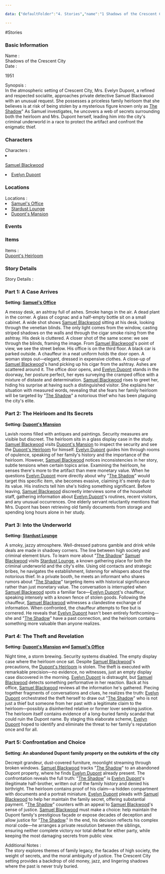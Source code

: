 ```yaml
---

data: {"defaultFolder":"4. Stories","name":"1 Shadows of the Crescent City","contentType":"stories","template":{"BasicInformation":{"Name":{"value":"Shadows of the Crescent City","type":"text"},"Date":{"value":"<p>1951</p>","type":"text"},"Synopsis":{"value":"In the atmospheric setting of Crescent City, Mrs. Evelyn Dupont, a refined and respected socialite, approaches private detective Samuel Blackwood with an unusual request. She possesses a priceless family heirloom that she believes is at risk of being stolen by a mysterious figure known only as [[The Shadow]]\" As Samuel investigates, he uncovers a web of secrets surrounding both the heirloom and Mrs. Dupont herself, leading him into the city's criminal underworld in a race to protect the artifact and confront the enigmatic thief.","type":"textarea"}},"Characters":{"Characters":{"value":["<p>[[Samuel Blackwood]]</p>","[[Evelyn Dupont]]"],"type":"array:text"}},"Locations":{"Locations":{"value":["[[Samuel's Office]]","[[Stardust Lounge]]","[[Dupont's Mansion]]"],"type":"array:text"}},"Events":{"Event":{"value":null,"type":"array:text"}},"Items":{"Items":{"value":["[[Dupont's Heirloom]]"],"type":"array:text"}},"StoryDetails":{"StoryDetails":{"value":["<h3>Part 1: A Case Arrives </h3><p><strong>Setting: [[Samuel's Office]]</strong></p><p>A messy desk, an ashtray full of ashes. Smoke hangs in the air. A dead plant in the corner. A glass of cognac and a half-empty bottle sit on a small cabinet. A wide shot shows [[Samuel Blackwood]] sitting at his desk, looking through the venetian blinds. The only light comes from the window, casting striped shadows on the walls and through the cigar smoke rising from the ashtray. His desk is cluttered. A closer shot of the same scene: we see through the blinds, framing the image. From [[Samuel Blackwood]]'s point of view, we see the street below. His office is on the third floor. A black car is parked outside. A chauffeur in a neat uniform holds the door open. A woman steps out—elegant, dressed in expensive clothes. A close-up of [[Samuel Blackwood]]'s hand picking up his cigar from the ashtray. Ashes are scattered around it. The office door opens, and [[Evelyn Dupont]] stands in the doorway, her posture perfect, her eyes surveying the cramped office with a mixture of distaste and determination. [[Samuel Blackwood]] rises to greet her, hiding his surprise at having such a distinguished visitor. She explains her situation with measured words, revealing that she fears her family heirloom will be targeted by \"[[The Shadow]]\" a notorious thief who has been plaguing the city's elite.</p>","<h3><strong>Part 2: The Heirloom and Its Secrets</strong></h3><p><strong>Setting: [[Dupont's Mansion]]</strong></p><p>Lavish rooms filled with antiques and paintings. Security measures are visible but discreet. The heirloom sits in a glass display case in the study. [[Samuel Blackwood]] visits [[Dupont's Mansion]] to inspect the security and see the [[Dupont's Heirloom]] for himself. [[Evelyn Dupont]] guides him through rooms of opulence, speaking of her family's history and the importance of the heirloom. However, [[Samuel Blackwood]] notices inconsistencies in her story, subtle tensions when certain topics arise. Examining the heirloom, he senses there's more to the artifact than mere monetary value. When he questions [[Evelyn Dupont]] more directly about why \"[[The Shadow]]\" would target this specific item, she becomes evasive, claiming it's merely due to its value. His instincts tell him she's hiding something significant. Before leaving, [[Samuel Blackwood]] discreetly interviews some of the household staff, gathering information about [[Evelyn Dupont]]'s routines, recent visitors, and any unusual occurrences. One elderly servant reluctantly mentions that Mrs. Dupont has been retrieving old family documents from storage and spending long hours alone in her study.</p>","<h3>Part 3: Into the Underworld</h3><p><strong>Setting: [[Stardust Lounge]]</strong></p><p>A smoky, jazzy atmosphere. Well-dressed patrons gamble and drink while deals are made in shadowy corners. The line between high society and criminal element blurs. To learn more about \"[[The Shadow]]\" [[Samuel Blackwood]] visits [[Stardust Lounge]], a known gathering place for both the criminal underworld and the city's elite. Using old contacts and strategic bribes, he navigates the establishment, listening for whispers about the notorious thief. In a private booth, he meets an informant who shares rumors about \"[[The Shadow]]\" targeting items with historical significance rather than just monetary value. The conversation is interrupted when [[Samuel Blackwood]] spots a familiar face—[[Evelyn Dupont]]'s chauffeur, speaking intensely with a known fence of stolen goods. Following the chauffeur, [[Samuel Blackwood]] witnesses a clandestine exchange of information. When confronted, the chauffeur attempts to flee but is cornered. He reveals that [[Evelyn Dupont]] hasn't been entirely forthcoming—she and \"[[The Shadow]]\" have a past connection, and the heirloom contains something more valuable than anyone realizes.</p>","<h3>Part 4: The Theft and Revelation</h3><p><strong>Setting: [[Dupont's Mansion]] and [[Samuel's Office]]</strong></p><p>Night time, a storm brewing. Security systems disabled. The empty display case where the heirloom once sat. Despite [[Samuel Blackwood]]'s precautions, the [[Dupont's Heirloom]] is stolen. The theft is executed with remarkable precision—no evidence, no witnesses, just an empty display case discovered in the morning. [[Evelyn Dupont]] is distraught, but [[Samuel Blackwood]] detects something performative in her reaction. Back at his office, [[Samuel Blackwood]] reviews all the information he's gathered. Piecing together fragments of conversations and clues, he realizes the truth: [[Evelyn Dupont]] orchestrated the theft herself to draw out \"[[The Shadow]]\" who is not just a thief but someone from her past with a legitimate claim to the heirloom—possibly a disinherited relative or former lover seeking justice. The heirloom itself contains evidence of a long-buried family scandal that could ruin the Dupont name. By staging this elaborate scheme, [[Evelyn Dupont]] hoped to identify and eliminate the threat to her family's reputation once and for all.</p>","<h3>Part 5: Confrontation and Choice</h3><p><strong>Setting: An abandoned Dupont family property on the outskirts of the city</strong></p><p>Decrepit grandeur, dust-covered furniture, moonlight streaming through broken windows. [[Samuel Blackwood]] tracks \"[[The Shadow]]\" to an abandoned Dupont property, where he finds [[Evelyn Dupont]] already present. The confrontation reveals the full truth: \"[[The Shadow]]\" is [[Evelyn Dupont]]'s illegitimate half-brother, written out of the family history and denied his birthright. The heirloom contains proof of his claim—a hidden compartment with documents and a portrait miniature. [[Evelyn Dupont]] pleads with [[Samuel Blackwood]] to help her maintain the family secret, offering substantial payment. \"[[The Shadow]]\" counters with an appeal to [[Samuel Blackwood]]'s sense of justice. [[Samuel Blackwood]] must make a choice: help maintain the Dupont family's prestigious façade or expose decades of deception and allow justice for \"[[The Shadow]].\" In the end, his decision reflects his complex moral code—he arranges a private resolution between the siblings, ensuring neither complete victory nor total defeat for either party, while keeping the most damaging secrets from public view.</p>"],"type":"array:textarea"}},"AdditionalNotes":{"value":"The story explores themes of family legacy, the facades of high society, the weight of secrets, and the moral ambiguity of justice. The Crescent City setting provides a backdrop of old money, jazz, and lingering shadows where the past is never truly buried.","type":"textarea"}}}

---
```


#Stories

<div class="section level-3"><h3 class="section-header">Basic Information</h3><div class="section-content"><div class="content-container"><div class="field-container field-type-text"><div class="field-label">Name : </div><div class="field-value text-value">Shadows of the Crescent City</div></div><div class="field-container field-type-text"><div class="field-label">Date : </div><div class="field-value text-value"><p>1951</p></div></div><div class="field-container field-type-textarea"><div class="field-label">Synopsis : </div><div class="field-value"><div class="content-creation-textarea">In the atmospheric setting of Crescent City, Mrs. Evelyn Dupont, a refined and respected socialite, approaches private detective Samuel Blackwood with an unusual request. She possesses a priceless family heirloom that she believes is at risk of being stolen by a mysterious figure known only as <a data-href="The Shadow" href="The Shadow" class="internal-link" target="_blank" rel="noopener nofollow">The Shadow</a>" As Samuel investigates, he uncovers a web of secrets surrounding both the heirloom and Mrs. Dupont herself, leading him into the city's criminal underworld in a race to protect the artifact and confront the enigmatic thief.</div></div></div></div></div></div><div class="section-separator"></div><div class="section level-3"><h3 class="section-header">Characters</h3><div class="section-content"><div class="content-container"><div class="field-container field-type-array:text"><div class="field-label">Characters : </div><nav class="field-value array-container"><li class="array-item text-item"><p><a data-href="Samuel Blackwood" href="Samuel Blackwood" class="internal-link" target="_blank" rel="noopener nofollow">Samuel Blackwood</a></p></li><li class="array-item text-item"><a data-href="Evelyn Dupont" href="Evelyn Dupont" class="internal-link" target="_blank" rel="noopener nofollow">Evelyn Dupont</a></li></nav></div></div></div></div><div class="section-separator"></div><div class="section level-3"><h3 class="section-header">Locations</h3><div class="section-content"><div class="content-container"><div class="field-container field-type-array:text"><div class="field-label">Locations : </div><nav class="field-value array-container"><li class="array-item text-item"><a data-href="Samuel's Office" href="Samuel's Office" class="internal-link" target="_blank" rel="noopener nofollow">Samuel's Office</a></li><li class="array-item text-item"><a data-href="Stardust Lounge" href="Stardust Lounge" class="internal-link" target="_blank" rel="noopener nofollow">Stardust Lounge</a></li><li class="array-item text-item"><a data-href="Dupont's Mansion" href="Dupont's Mansion" class="internal-link" target="_blank" rel="noopener nofollow">Dupont's Mansion</a></li></nav></div></div></div></div><div class="section-separator"></div><div class="section level-3"><h3 class="section-header">Events</h3><div class="section-content"><div class="content-container"></div></div></div><div class="section-separator"></div><div class="section level-3"><h3 class="section-header">Items</h3><div class="section-content"><div class="content-container"><div class="field-container field-type-text"><div class="field-label">Items : </div><div class="field-value text-value"><a data-href="Dupont's Heirloom" href="Dupont's Heirloom" class="internal-link" target="_blank" rel="noopener nofollow">Dupont's Heirloom</a></div></div></div></div></div><div class="section-separator"></div><div class="section level-3"><h3 class="section-header">Story Details</h3><div class="section-content"><div class="content-container"><div class="field-container field-type-array:textarea"><div class="field-label">Story Details : </div><nav class="field-value array-container"><div class="array-item textarea-item content-creation-textarea"><h3>Part 1: A Case Arrives </h3><p><strong>Setting: <a data-href="Samuel's Office" href="Samuel's Office" class="internal-link" target="_blank" rel="noopener nofollow">Samuel's Office</a></strong></p><p>A messy desk, an ashtray full of ashes. Smoke hangs in the air. A dead plant in the corner. A glass of cognac and a half-empty bottle sit on a small cabinet. A wide shot shows <a data-href="Samuel Blackwood" href="Samuel Blackwood" class="internal-link" target="_blank" rel="noopener nofollow">Samuel Blackwood</a> sitting at his desk, looking through the venetian blinds. The only light comes from the window, casting striped shadows on the walls and through the cigar smoke rising from the ashtray. His desk is cluttered. A closer shot of the same scene: we see through the blinds, framing the image. From <a data-href="Samuel Blackwood" href="Samuel Blackwood" class="internal-link" target="_blank" rel="noopener nofollow">Samuel Blackwood</a>'s point of view, we see the street below. His office is on the third floor. A black car is parked outside. A chauffeur in a neat uniform holds the door open. A woman steps out—elegant, dressed in expensive clothes. A close-up of <a data-href="Samuel Blackwood" href="Samuel Blackwood" class="internal-link" target="_blank" rel="noopener nofollow">Samuel Blackwood</a>'s hand picking up his cigar from the ashtray. Ashes are scattered around it. The office door opens, and <a data-href="Evelyn Dupont" href="Evelyn Dupont" class="internal-link" target="_blank" rel="noopener nofollow">Evelyn Dupont</a> stands in the doorway, her posture perfect, her eyes surveying the cramped office with a mixture of distaste and determination. <a data-href="Samuel Blackwood" href="Samuel Blackwood" class="internal-link" target="_blank" rel="noopener nofollow">Samuel Blackwood</a> rises to greet her, hiding his surprise at having such a distinguished visitor. She explains her situation with measured words, revealing that she fears her family heirloom will be targeted by "<a data-href="The Shadow" href="The Shadow" class="internal-link" target="_blank" rel="noopener nofollow">The Shadow</a>" a notorious thief who has been plaguing the city's elite.</p></div><div class="array-item textarea-item content-creation-textarea"><h3><strong>Part 2: The Heirloom and Its Secrets</strong></h3><p><strong>Setting: <a data-href="Dupont's Mansion" href="Dupont's Mansion" class="internal-link" target="_blank" rel="noopener nofollow">Dupont's Mansion</a></strong></p><p>Lavish rooms filled with antiques and paintings. Security measures are visible but discreet. The heirloom sits in a glass display case in the study. <a data-href="Samuel Blackwood" href="Samuel Blackwood" class="internal-link" target="_blank" rel="noopener nofollow">Samuel Blackwood</a> visits <a data-href="Dupont's Mansion" href="Dupont's Mansion" class="internal-link" target="_blank" rel="noopener nofollow">Dupont's Mansion</a> to inspect the security and see the <a data-href="Dupont's Heirloom" href="Dupont's Heirloom" class="internal-link" target="_blank" rel="noopener nofollow">Dupont's Heirloom</a> for himself. <a data-href="Evelyn Dupont" href="Evelyn Dupont" class="internal-link" target="_blank" rel="noopener nofollow">Evelyn Dupont</a> guides him through rooms of opulence, speaking of her family's history and the importance of the heirloom. However, <a data-href="Samuel Blackwood" href="Samuel Blackwood" class="internal-link" target="_blank" rel="noopener nofollow">Samuel Blackwood</a> notices inconsistencies in her story, subtle tensions when certain topics arise. Examining the heirloom, he senses there's more to the artifact than mere monetary value. When he questions <a data-href="Evelyn Dupont" href="Evelyn Dupont" class="internal-link" target="_blank" rel="noopener nofollow">Evelyn Dupont</a> more directly about why "<a data-href="The Shadow" href="The Shadow" class="internal-link" target="_blank" rel="noopener nofollow">The Shadow</a>" would target this specific item, she becomes evasive, claiming it's merely due to its value. His instincts tell him she's hiding something significant. Before leaving, <a data-href="Samuel Blackwood" href="Samuel Blackwood" class="internal-link" target="_blank" rel="noopener nofollow">Samuel Blackwood</a> discreetly interviews some of the household staff, gathering information about <a data-href="Evelyn Dupont" href="Evelyn Dupont" class="internal-link" target="_blank" rel="noopener nofollow">Evelyn Dupont</a>'s routines, recent visitors, and any unusual occurrences. One elderly servant reluctantly mentions that Mrs. Dupont has been retrieving old family documents from storage and spending long hours alone in her study.</p></div><div class="array-item textarea-item content-creation-textarea"><h3>Part 3: Into the Underworld</h3><p><strong>Setting: <a data-href="Stardust Lounge" href="Stardust Lounge" class="internal-link" target="_blank" rel="noopener nofollow">Stardust Lounge</a></strong></p><p>A smoky, jazzy atmosphere. Well-dressed patrons gamble and drink while deals are made in shadowy corners. The line between high society and criminal element blurs. To learn more about "<a data-href="The Shadow" href="The Shadow" class="internal-link" target="_blank" rel="noopener nofollow">The Shadow</a>" <a data-href="Samuel Blackwood" href="Samuel Blackwood" class="internal-link" target="_blank" rel="noopener nofollow">Samuel Blackwood</a> visits <a data-href="Stardust Lounge" href="Stardust Lounge" class="internal-link" target="_blank" rel="noopener nofollow">Stardust Lounge</a>, a known gathering place for both the criminal underworld and the city's elite. Using old contacts and strategic bribes, he navigates the establishment, listening for whispers about the notorious thief. In a private booth, he meets an informant who shares rumors about "<a data-href="The Shadow" href="The Shadow" class="internal-link" target="_blank" rel="noopener nofollow">The Shadow</a>" targeting items with historical significance rather than just monetary value. The conversation is interrupted when <a data-href="Samuel Blackwood" href="Samuel Blackwood" class="internal-link" target="_blank" rel="noopener nofollow">Samuel Blackwood</a> spots a familiar face—<a data-href="Evelyn Dupont" href="Evelyn Dupont" class="internal-link" target="_blank" rel="noopener nofollow">Evelyn Dupont</a>'s chauffeur, speaking intensely with a known fence of stolen goods. Following the chauffeur, <a data-href="Samuel Blackwood" href="Samuel Blackwood" class="internal-link" target="_blank" rel="noopener nofollow">Samuel Blackwood</a> witnesses a clandestine exchange of information. When confronted, the chauffeur attempts to flee but is cornered. He reveals that <a data-href="Evelyn Dupont" href="Evelyn Dupont" class="internal-link" target="_blank" rel="noopener nofollow">Evelyn Dupont</a> hasn't been entirely forthcoming—she and "<a data-href="The Shadow" href="The Shadow" class="internal-link" target="_blank" rel="noopener nofollow">The Shadow</a>" have a past connection, and the heirloom contains something more valuable than anyone realizes.</p></div><div class="array-item textarea-item content-creation-textarea"><h3>Part 4: The Theft and Revelation</h3><p><strong>Setting: <a data-href="Dupont's Mansion" href="Dupont's Mansion" class="internal-link" target="_blank" rel="noopener nofollow">Dupont's Mansion</a> and <a data-href="Samuel's Office" href="Samuel's Office" class="internal-link" target="_blank" rel="noopener nofollow">Samuel's Office</a></strong></p><p>Night time, a storm brewing. Security systems disabled. The empty display case where the heirloom once sat. Despite <a data-href="Samuel Blackwood" href="Samuel Blackwood" class="internal-link" target="_blank" rel="noopener nofollow">Samuel Blackwood</a>'s precautions, the <a data-href="Dupont's Heirloom" href="Dupont's Heirloom" class="internal-link" target="_blank" rel="noopener nofollow">Dupont's Heirloom</a> is stolen. The theft is executed with remarkable precision—no evidence, no witnesses, just an empty display case discovered in the morning. <a data-href="Evelyn Dupont" href="Evelyn Dupont" class="internal-link" target="_blank" rel="noopener nofollow">Evelyn Dupont</a> is distraught, but <a data-href="Samuel Blackwood" href="Samuel Blackwood" class="internal-link" target="_blank" rel="noopener nofollow">Samuel Blackwood</a> detects something performative in her reaction. Back at his office, <a data-href="Samuel Blackwood" href="Samuel Blackwood" class="internal-link" target="_blank" rel="noopener nofollow">Samuel Blackwood</a> reviews all the information he's gathered. Piecing together fragments of conversations and clues, he realizes the truth: <a data-href="Evelyn Dupont" href="Evelyn Dupont" class="internal-link" target="_blank" rel="noopener nofollow">Evelyn Dupont</a> orchestrated the theft herself to draw out "<a data-href="The Shadow" href="The Shadow" class="internal-link" target="_blank" rel="noopener nofollow">The Shadow</a>" who is not just a thief but someone from her past with a legitimate claim to the heirloom—possibly a disinherited relative or former lover seeking justice. The heirloom itself contains evidence of a long-buried family scandal that could ruin the Dupont name. By staging this elaborate scheme, <a data-href="Evelyn Dupont" href="Evelyn Dupont" class="internal-link" target="_blank" rel="noopener nofollow">Evelyn Dupont</a> hoped to identify and eliminate the threat to her family's reputation once and for all.</p></div><div class="array-item textarea-item content-creation-textarea"><h3>Part 5: Confrontation and Choice</h3><p><strong>Setting: An abandoned Dupont family property on the outskirts of the city</strong></p><p>Decrepit grandeur, dust-covered furniture, moonlight streaming through broken windows. <a data-href="Samuel Blackwood" href="Samuel Blackwood" class="internal-link" target="_blank" rel="noopener nofollow">Samuel Blackwood</a> tracks "<a data-href="The Shadow" href="The Shadow" class="internal-link" target="_blank" rel="noopener nofollow">The Shadow</a>" to an abandoned Dupont property, where he finds <a data-href="Evelyn Dupont" href="Evelyn Dupont" class="internal-link" target="_blank" rel="noopener nofollow">Evelyn Dupont</a> already present. The confrontation reveals the full truth: "<a data-href="The Shadow" href="The Shadow" class="internal-link" target="_blank" rel="noopener nofollow">The Shadow</a>" is <a data-href="Evelyn Dupont" href="Evelyn Dupont" class="internal-link" target="_blank" rel="noopener nofollow">Evelyn Dupont</a>'s illegitimate half-brother, written out of the family history and denied his birthright. The heirloom contains proof of his claim—a hidden compartment with documents and a portrait miniature. <a data-href="Evelyn Dupont" href="Evelyn Dupont" class="internal-link" target="_blank" rel="noopener nofollow">Evelyn Dupont</a> pleads with <a data-href="Samuel Blackwood" href="Samuel Blackwood" class="internal-link" target="_blank" rel="noopener nofollow">Samuel Blackwood</a> to help her maintain the family secret, offering substantial payment. "<a data-href="The Shadow" href="The Shadow" class="internal-link" target="_blank" rel="noopener nofollow">The Shadow</a>" counters with an appeal to <a data-href="Samuel Blackwood" href="Samuel Blackwood" class="internal-link" target="_blank" rel="noopener nofollow">Samuel Blackwood</a>'s sense of justice. <a data-href="Samuel Blackwood" href="Samuel Blackwood" class="internal-link" target="_blank" rel="noopener nofollow">Samuel Blackwood</a> must make a choice: help maintain the Dupont family's prestigious façade or expose decades of deception and allow justice for "<a data-href="The Shadow" href="The Shadow" class="internal-link" target="_blank" rel="noopener nofollow">The Shadow</a>." In the end, his decision reflects his complex moral code—he arranges a private resolution between the siblings, ensuring neither complete victory nor total defeat for either party, while keeping the most damaging secrets from public view.</p></div></nav></div></div></div></div><div class="section-separator"></div><div class="field-container field-type-textarea"><div class="field-label">Additional Notes : </div><div class="field-value"><div class="content-creation-textarea">The story explores themes of family legacy, the facades of high society, the weight of secrets, and the moral ambiguity of justice. The Crescent City setting provides a backdrop of old money, jazz, and lingering shadows where the past is never truly buried.</div></div></div>
